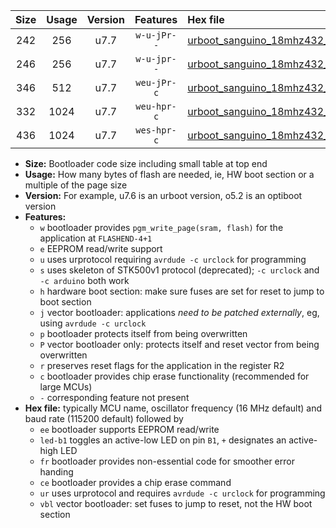 |Size|Usage|Version|Features|Hex file|
|:-:|:-:|:-:|:-:|:--|
|242|256|u7.7|`w-u-jPr--`|[urboot_sanguino_18mhz432_19200bps_led+b0_ur_vbl.hex](https://raw.githubusercontent.com/stefanrueger/urboot.hex/main/boards/sanguino/fcpu_18mhz432/19200_bps/urboot_sanguino_18mhz432_19200bps_led+b0_ur_vbl.hex)|
|246|256|u7.7|`w-u-jpr--`|[urboot_sanguino_18mhz432_19200bps_led+b0_fr_ur_vbl.hex](https://raw.githubusercontent.com/stefanrueger/urboot.hex/main/boards/sanguino/fcpu_18mhz432/19200_bps/urboot_sanguino_18mhz432_19200bps_led+b0_fr_ur_vbl.hex)|
|346|512|u7.7|`weu-jPr-c`|[urboot_sanguino_18mhz432_19200bps_ee_led+b0_fr_ce_ur_vbl.hex](https://raw.githubusercontent.com/stefanrueger/urboot.hex/main/boards/sanguino/fcpu_18mhz432/19200_bps/urboot_sanguino_18mhz432_19200bps_ee_led+b0_fr_ce_ur_vbl.hex)|
|332|1024|u7.7|`weu-hpr-c`|[urboot_sanguino_18mhz432_19200bps_ee_led+b0_fr_ce_ur.hex](https://raw.githubusercontent.com/stefanrueger/urboot.hex/main/boards/sanguino/fcpu_18mhz432/19200_bps/urboot_sanguino_18mhz432_19200bps_ee_led+b0_fr_ce_ur.hex)|
|436|1024|u7.7|`wes-hpr-c`|[urboot_sanguino_18mhz432_19200bps_ee_led+b0_fr_ce.hex](https://raw.githubusercontent.com/stefanrueger/urboot.hex/main/boards/sanguino/fcpu_18mhz432/19200_bps/urboot_sanguino_18mhz432_19200bps_ee_led+b0_fr_ce.hex)|

- **Size:** Bootloader code size including small table at top end
- **Usage:** How many bytes of flash are needed, ie, HW boot section or a multiple of the page size
- **Version:** For example, u7.6 is an urboot version, o5.2 is an optiboot version
- **Features:**
  + `w` bootloader provides `pgm_write_page(sram, flash)` for the application at `FLASHEND-4+1`
  + `e` EEPROM read/write support
  + `u` uses urprotocol requiring `avrdude -c urclock` for programming
  + `s` uses skeleton of STK500v1 protocol (deprecated); `-c urclock` and `-c arduino` both work
  + `h` hardware boot section: make sure fuses are set for reset to jump to boot section
  + `j` vector bootloader: applications *need to be patched externally*, eg, using `avrdude -c urclock`
  + `p` bootloader protects itself from being overwritten
  + `P` vector bootloader only: protects itself and reset vector from being overwritten
  + `r` preserves reset flags for the application in the register R2
  + `c` bootloader provides chip erase functionality (recommended for large MCUs)
  + `-` corresponding feature not present
- **Hex file:** typically MCU name, oscillator frequency (16 MHz default) and baud rate (115200 default) followed by
  + `ee` bootloader supports EEPROM read/write
  + `led-b1` toggles an active-low LED on pin `B1`, `+` designates an active-high LED
  + `fr` bootloader provides non-essential code for smoother error handing
  + `ce` bootloader provides a chip erase command
  + `ur` uses urprotocol and requires `avrdude -c urclock` for programming
  + `vbl` vector bootloader: set fuses to jump to reset, not the HW boot section
